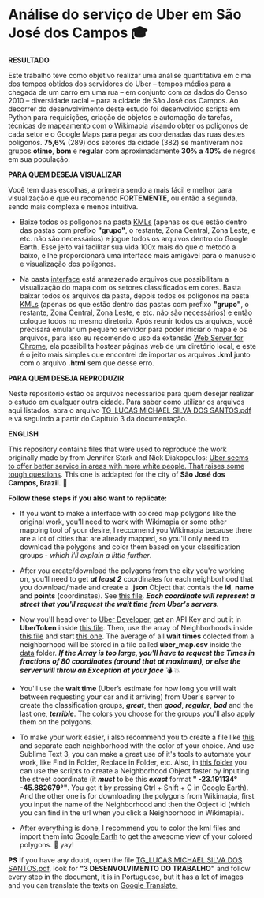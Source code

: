 # Análise do serviço de Uber em São José dos Campos :mortar_board:


**RESULTADO**

Este trabalho teve como objetivo realizar uma análise quantitativa em cima dos tempos obtidos dos servidores do Uber – tempos médios para a chegada de um carro em uma rua – em conjunto com os dados do Censo 2010 – diversidade racial – para a cidade de São José dos Campos. Ao decorrer do desenvolvimento deste estudo foi desenvolvido scripts em Python para requisições, criação de objetos e automação de tarefas, técnicas de mapeamento com o Wikimapia visando obter os polígonos de cada setor e o Google Maps para pegar as coordenadas das ruas destes polígonos. **75,6%** (289) dos setores da cidade (382) se mantiveram nos grupos **otimo**, **bom** e **regular** com aproximadamente **30% a 40%** de negros em sua população.

**PARA QUEM DESEJA VISUALIZAR**

Você tem duas escolhas, a primeira sendo a mais fácil e melhor para visualização e que eu recomendo **FORTEMENTE**, ou então a segunda, sendo mais complexa e menos intuitiva.

- Baixe todos os polígonos na pasta [KMLs](https://github.com/lucaslnz/DiversidadeUberSjc/tree/master/KMLs) (apenas os que estão dentro das pastas com prefixo **"grupo"**, o restante, Zona Central, Zona Leste, e etc. não são necessários) e jogue todos os arquivos dentro do Google Earth. Esse jeito vai facilitar sua vida 100x mais do que o método a baixo, e lhe proporcionará uma interface mais amigável para o manuseio e visualização dos polígonos.

- Na pasta [interface](https://github.com/lucaslnz/DiversidadeUberSjc/tree/master/interface) está armazenado arquivos que possibilitam a visualização do mapa com os setores classificados em cores. Basta baixar todos os arquivos da pasta, depois todos os polígonos na pasta [KMLs](https://github.com/lucaslnz/DiversidadeUberSjc/tree/master/KMLs) (apenas os que estão dentro das pastas com prefixo **"grupo"**, o restante, Zona Central, Zona Leste, e etc. não são necessários) e então coloque todos no mesmo diretorio. Após reunir todos os arquivos, você precisará emular um pequeno servidor para poder iniciar o mapa e os arquivos, para isso eu recomendo o uso da extensão [Web Server for Chrome](https://chrome.google.com/webstore/detail/web-server-for-chrome/ofhbbkphhbklhfoeikjpcbhemlocgigb), ela possibilita hostear páginas web de um diretório local, e este é o jeito mais simples que encontrei de importar os arquivos **.kml** junto com o arquivo **.html** sem que desse erro.

**PARA QUEM DESEJA REPRODUZIR**

Neste repositório estão os arquivos necessários para quem desejar realizar o estudo em qualquer outra cidade. Para saber como utilizar os arquivos aqui listados, abra o arquivo [TG_LUCAS MICHAEL SILVA DOS SANTOS.pdf](https://github.com/lucaslnz/DiversidadeUberSjc/blob/master/TG_LUCAS%20MICHAEL%20SILVA%20DOS%20SANTOS.pdf) e vá seguindo a partir do Capítulo 3 da documentação.

**ENGLISH** 

This repository contains files that were used to reproduce the work originally made by from Jennifer Stark and Nick Diakopoulos: [Uber seems to offer better service in areas with more white people. That raises some tough questions](https://www.washingtonpost.com/news/wonk/wp/2016/03/10/uber-seems-to-offer-better-service-in-areas-with-more-white-people-that-raises-some-tough-questions/?noredirect=on&utm_term=.5f1b8e8282e4). This one is addapted for the city of **São José dos Campos, Brazil**. :oncoming_taxi:

**Follow these steps if you also want to replicate:**

- If you want to make a interface with colored map polygons like the original work, you'll need to work with Wikimapia or some other mapping tool of your desire, I reccomend you Wikimapia because there are a lot of cities that are already mapped, so you'll only need to download  the polygons and color them based on your classification groups - _which i'll explain a little further_.

- After you create/download the polygons from the city you're working on, you'll need to get **_at least 2_** coordinates for each neighborhood that you download/made and create a **.json** Object that contais the **id**, **name** and **points** (coordinates). See [this file](https://github.com/lucaslnz/DiversidadeUberSjc/blob/master/bairros.json). **_Each coordinate will represent a street that you'll request the wait time from Uber's servers._**

- Now you'll head over to [Uber Developer](https://developer.uber.com/), get an API Key and put it in **UberToken** inside [this file](https://github.com/lucaslnz/DiversidadeUberSjc/blob/master/uber-map-sjc/src/config/uber_config.py). Then, use the array of Neighborhoods inside [this file](https://github.com/lucaslnz/DiversidadeUberSjc/blob/master/uber-map-sjc/src/config/neighborhoods.py) and start [this one](https://github.com/lucaslnz/DiversidadeUberSjc/blob/master/uber-map-sjc/src/uber_map.py). The average of all **wait times** colected from a neighborhood will be stored in a file called **uber_map.csv** inside the [data](https://github.com/lucaslnz/DiversidadeUberSjc/tree/master/uber-map-sjc/src/data) folder. **_If the Array is too large, you'll have to request the Times in fractions of 80 coordinates (around that at maximum), or else the server will throw an Exception at your face_** :bomb: :boom:

- You'll use the **wait time** (Uber’s estimate for how long you will wait between requesting your car and it arriving) from Uber's server to create the classification groups, **_great_**, then **_good_**, **_regular_**, **_bad_** and the last one, **_terrible_**. The colors you choose for the groups you'll also apply them on the polygons. 

- To make your work easier, i also recommend you to create a file like [this](https://github.com/lucaslnz/DiversidadeUberSjc/blob/master/uber-map-sjc/agrupamento_de_bairros_sjc.ods) and separate each neighborhood with the color of your choice. And use Sublime Text 3, you can make a great use of it's tools to automate your work, like Find in Folder, Replace in Folder, etc. Also, in [this folder](https://github.com/lucaslnz/DiversidadeUberSjc/tree/master/scripts%20para%20automa%C3%A7%C3%A3o) you can use the scripts to create a Neighborhood Object faster by inputing the street coordinate (it **_must_** to be this **_exact_** format **" -23.191134°  -45.882679°"**. You get it by pressing Ctrl + Shift + C in Google Earth). And the other one is for downloading the polygons from Wikimapia, first you input the name of the Neighborhood and then the Object id (which you can find in  the url when you click a Neighborhood in Wikimapia).

- After everything is done, I recommend you to color the kml files and import them into [Google Earth](https://www.google.com/earth/) to get the awesome view of your colored polygons. :triangular_flag_on_post: yay! 

**PS** If you have any doubt, open the file [TG_LUCAS MICHAEL SILVA DOS SANTOS.pdf](https://github.com/lucaslnz/DiversidadeUberSjc/blob/master/TG_LUCAS%20MICHAEL%20SILVA%20DOS%20SANTOS.pdf), look for **"3	DESENVOLVIMENTO DO TRABALHO"** and follow every step in the document, it is in Portuguese, but it has a lot of images and you can translate the texts on [Google Translate.](https://translate.google.com/)
